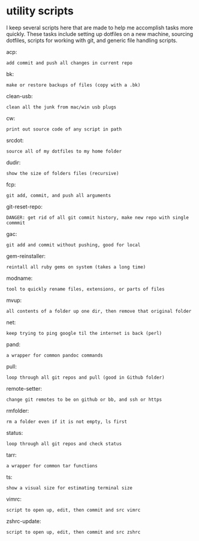 utility scripts
===============

I keep several scripts here that are made to help me accomplish tasks more
quickly. These tasks include setting up dotfiles on a new machine, sourcing
dotfiles, scripts for working with git, and generic file handling scripts.

acp:

    add commit and push all changes in current repo

bk:

    make or restore backups of files (copy with a .bk)

clean-usb:

    clean all the junk from mac/win usb plugs

cw:

    print out source code of any script in path

srcdot:

    source all of my dotfiles to my home folder

dudir:

    show the size of folders files (recursive)

fcp:

    git add, commit, and push all arguments

git-reset-repo:

    DANGER: get rid of all git commit history, make new repo with single commmit

gac:

    git add and commit without pushing, good for local

gem-reinstaller:

    reintall all ruby gems on system (takes a long time)

modname:

    tool to quickly rename files, extensions, or parts of files

mvup:

    all contents of a folder up one dir, then remove that original folder

net:

    keep trying to ping google til the internet is back (perl)

pand:

    a wrapper for common pandoc commands

pull:

    loop through all git repos and pull (good in Github folder)

remote-setter:

    change git remotes to be on github or bb, and ssh or https

rmfolder:

    rm a folder even if it is not empty, ls first

status:

    loop through all git repos and check status

tarr:

    a wrapper for common tar functions

ts:

    show a visual size for estimating terminal size

vimrc:

    script to open up, edit, then commit and src vimrc

zshrc-update:

    script to open up, edit, then commit and src zshrc

